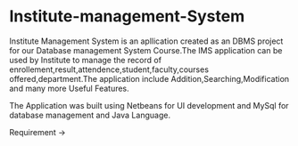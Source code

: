 # Institute-management-System
Institute Management System is an apllication created as an DBMS project for our Database management System Course.The IMS application can be used by Institute to manage the record of enrollement,result,attendence,student,faculty,courses offered,department.The application include Addition,Searching,Modification and many more Useful Features.

The Application was built using Netbeans for UI development and MySql for database management and Java Language.


Requirement
-> 
